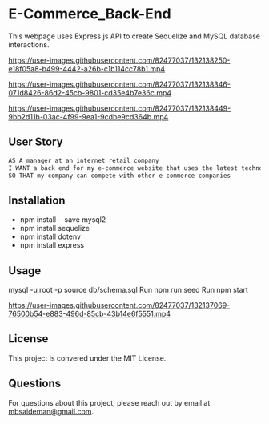 # E-Commerce_Back-End

This webpage uses Express.js API to create Sequelize and MySQL database interactions.

https://user-images.githubusercontent.com/82477037/132138250-e18f05a8-b499-4442-a26b-c1b114cc78b1.mp4

https://user-images.githubusercontent.com/82477037/132138346-071d8426-86d2-45cb-9801-cd35e4b7e36c.mp4

https://user-images.githubusercontent.com/82477037/132138449-9bb2d11b-03ac-4f99-9ea1-9cdbe9cd364b.mp4

## User Story

```md
AS A manager at an internet retail company
I WANT a back end for my e-commerce website that uses the latest technologies
SO THAT my company can compete with other e-commerce companies
```

## Installation

- npm install --save mysql2
- npm install sequelize
- npm install dotenv
- npm install express

## Usage

mysql -u root -p
source db/schema.sql
Run npm run seed
Run npm start

https://user-images.githubusercontent.com/82477037/132137069-76500b54-e883-496d-85cb-43b14e6f5551.mp4

## License

This project is convered under the MIT License.

## Questions

For questions about this project, please reach out by email at mbsaideman@gmail.com.
